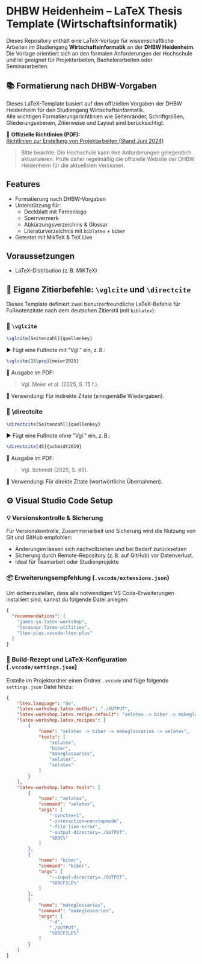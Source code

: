 # DHBW Heidenheim – LaTeX Thesis Template (Wirtschaftsinformatik)

Dieses Repository enthält eine LaTeX-Vorlage für wissenschaftliche Arbeiten im Studiengang **Wirtschaftsinformatik** an der **DHBW Heidenheim**.  
Die Vorlage orientiert sich an den formalen Anforderungen der Hochschule und ist geeignet für Projektarbeiten, Bachelorarbeiten oder Seminararbeiten.



## 📚 Formatierung nach DHBW-Vorgaben

Dieses LaTeX-Template basiert auf den offiziellen Vorgaben der DHBW Heidenheim für den Studiengang Wirtschaftsinformatik.  
Alle wichtigen Formatierungsrichtlinien wie Seitenränder, Schriftgrößen, Gliederungsebenen, Zitierweise und Layout sind berücksichtigt.

📄 **Offizielle Richtlinien (PDF):**  
[Richtlinien zur Erstellung von Projektarbeiten (Stand Juni 2024)](https://www.heidenheim.dhbw.de/fileadmin/Heidenheim/Studienangebot/Bachelor_Wirtschaft/Wirtschaftsinformatik/Informationen_fuer_Studierende/Jg._2023/Richtlinien_zur_Erstellung_von_Projektarbeiten_ab_Jg._2018_Stand_Juni_2024_Wirtschaftsinformatik.pdf)

> Bitte beachte: Die Hochschule kann ihre Anforderungen gelegentlich aktualisieren. Prüfe daher regelmäßig die offizielle Website der DHBW Heidenheim für die aktuellsten Versionen.



## Features

- Formatierung nach DHBW-Vorgaben
- Unterstützung für:
  - Deckblatt mit Firmenlogo
  - Sperrvermerk
  - Abkürzungsverzeichnis & Glossar
  - Literaturverzeichnis mit `biblatex` + `biber`
- Getestet mit MikTeX & TeX Live



## Voraussetzungen

- LaTeX-Distribution (z. B. MiKTeX)



## 🧠 Eigene Zitierbefehle: `\vglcite` und `\directcite`

Dieses Template definiert zwei benutzerfreundliche LaTeX-Befehle für Fußnotenzitate nach dem deutschen Zitierstil (mit `biblatex`):

### 🔹 `\vglcite`
```latex
\vglcite[Seitenzahl]{quellenkey}
```
▶ Fügt eine Fußnote mit "Vgl." ein, z. B.:
```latex
\vglcite[15\psq]{meier2025}
```
🔎 Ausgabe im PDF:
> Vgl. Meier et al. (2025, S. 15 f.).

📌 Verwendung: Für indirekte Zitate (sinngemäße Wiedergaben).


### 🔹 \directcite
```latex
\directcite[Seitenzahl]{quellenkey}
```
▶ Fügt eine Fußnote ohne "Vgl." ein, z. B.:
```latex
\directcite[45]{schmidt2019}
```
🔎 Ausgabe im PDF:
> Vgl. Schmidt (2025, S. 45).

📌 Verwendung: Für direkte Zitate (wortwörtliche Übernahmen).



## ⚙️ Visual Studio Code Setup

### 💡 Versionskontrolle & Sicherung
Für Versionskontrolle, Zusammenarbeit und Sicherung wird die Nutzung von Git und GitHub empfohlen:
- Änderungen lassen sich nachvollziehen und bei Bedarf zurücksetzen
- Sicherung durch Remote-Repository (z. B. auf GitHub) vor Datenverlust.
- Ideal für Teamarbeit oder Studienprojekte

### 📦 Erweiterungsempfehlung (`.vscode/extensions.json`)
Um sicherzustellen, dass alle notwendigen VS Code-Erweiterungen installiert sind, kannst du folgende Datei anlegen:

```json
{
  "recommendations": [
    "james-yu.latex-workshop",
    "tecosaur.latex-utilities",
    "ltex-plus.vscode-ltex-plus"
  ]
}
```

### 🧩 Build-Rezept und LaTeX-Konfiguration (`.vscode/settings.json`)

Erstelle im Projektordner einen Ordner `.vscode` und füge folgende `settings.json`-Datei hinzu:

```json
{
    "ltex.language": "de",
    "latex-workshop.latex.outDir": "./OUTPUT",
    "latex-workshop.latex.recipe.default": "xelatex -> biber -> makeglossaries -> xelatex",
    "latex-workshop.latex.recipes": [
        {
            "name": "xelatex -> biber -> makeglossaries -> xelatex",
            "tools": [
                "xelatex",
                "biber",
                "makeglossaries",
                "xelatex",
                "xelatex"
            ]
        }
    ],
    "latex-workshop.latex.tools": [
        {
            "name": "xelatex",
            "command": "xelatex",
            "args": [
                "-synctex=1",
                "-interaction=nonstopmode",
                "-file-line-error",
                "-output-directory=./OUTPUT",
                "%DOC%"
            ]
        },
        {
            "name": "biber",
            "command": "biber",
            "args": [
                "--input-directory=./OUTPUT",
                "%DOCFILE%"
            ]
        },
        {
            "name": "makeglossaries",
            "command": "makeglossaries",
            "args": [
                "-d",
                "./OUTPUT",
                "%DOCFILE%"
            ]
        }
    ]
}
```
